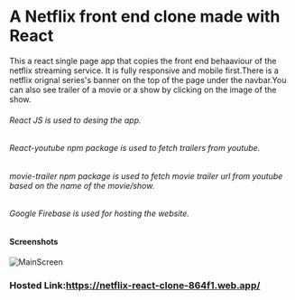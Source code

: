 # A Netflix front end clone made with React

This a react single page app that copies the front end behaaviour of the netflix streaming service. It is fully responsive and mobile first.There is a netflix orignal series's banner on the top of the page under the navbar.You can also see trailer of a movie or a show by clicking on the image of the show.

###### React JS is used to desing the app.
###### React-youtube npm package is used to fetch trailers from youtube.
###### movie-trailer npm package is used to fetch movie trailer url from youtube based on the name of the movie/show.
###### Google Firebase is used for hosting the website.

#### Screenshots

![MainScreen](https://user-images.githubusercontent.com/22026768/107338786-f5441e00-6ae1-11eb-965a-2437d9f4d827.png)



### Hosted Link:https://netflix-react-clone-864f1.web.app/
